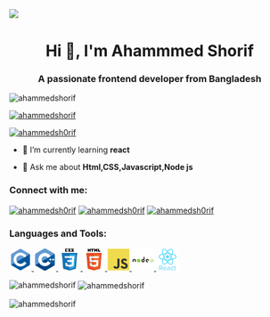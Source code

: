 <img src="https://www.multidots.com/wp-content/uploads/2020/01/code-quality-standard.png?quality=90">
<h1 align="center">Hi 👋, I'm Ahammmed Shorif</h1>
<h3 align="center">A passionate frontend developer from Bangladesh</h3>

<p align="left"> <img src="https://komarev.com/ghpvc/?username=ahammedshorif&label=Profile%20views&color=0e75b6&style=flat" alt="ahammedshorif" /> </p>

<p align="left"> <a href="https://github.com/ryo-ma/github-profile-trophy"><img src="https://github-profile-trophy.vercel.app/?username=ahammedshorif" alt="ahammedshorif" /></a> </p>

<p align="left"> <a href="https://twitter.com/ahammedsh0rif" target="blank"><img src="https://img.shields.io/twitter/follow/ahammedsh0rif?logo=twitter&style=for-the-badge" alt="ahammedsh0rif" /></a> </p>

- 🌱 I’m currently learning **react**

- 💬 Ask me about **Html,CSS,Javascript,Node js**

<h3 align="left">Connect with me:</h3>
<p align="left">
<a href="https://twitter.com/ahammedsh0rif" target="blank"><img align="center" src="https://raw.githubusercontent.com/rahuldkjain/github-profile-readme-generator/master/src/images/icons/Social/twitter.svg" alt="ahammedsh0rif" height="30" width="40" /></a>
<a href="https://linkedin.com/in/ahammedsh0rif" target="blank"><img align="center" src="https://raw.githubusercontent.com/rahuldkjain/github-profile-readme-generator/master/src/images/icons/Social/linked-in-alt.svg" alt="ahammedsh0rif" height="30" width="40" /></a>
<a href="https://instagram.com/ahammedsh0rif" target="blank"><img align="center" src="https://raw.githubusercontent.com/rahuldkjain/github-profile-readme-generator/master/src/images/icons/Social/instagram.svg" alt="ahammedsh0rif" height="30" width="40" /></a>
</p>

<h3 align="left">Languages and Tools:</h3>
<p align="left"> <a href="https://www.cprogramming.com/" target="_blank" rel="noreferrer"> <img src="https://raw.githubusercontent.com/devicons/devicon/master/icons/c/c-original.svg" alt="c" width="40" height="40"/> </a> <a href="https://www.w3schools.com/cpp/" target="_blank" rel="noreferrer"> <img src="https://raw.githubusercontent.com/devicons/devicon/master/icons/cplusplus/cplusplus-original.svg" alt="cplusplus" width="40" height="40"/> </a> <a href="https://www.w3schools.com/css/" target="_blank" rel="noreferrer"> <img src="https://raw.githubusercontent.com/devicons/devicon/master/icons/css3/css3-original-wordmark.svg" alt="css3" width="40" height="40"/> </a> <a href="https://www.w3.org/html/" target="_blank" rel="noreferrer"> <img src="https://raw.githubusercontent.com/devicons/devicon/master/icons/html5/html5-original-wordmark.svg" alt="html5" width="40" height="40"/> </a> <a href="https://developer.mozilla.org/en-US/docs/Web/JavaScript" target="_blank" rel="noreferrer"> <img src="https://raw.githubusercontent.com/devicons/devicon/master/icons/javascript/javascript-original.svg" alt="javascript" width="40" height="40"/> </a> <a href="https://nodejs.org" target="_blank" rel="noreferrer"> <img src="https://raw.githubusercontent.com/devicons/devicon/master/icons/nodejs/nodejs-original-wordmark.svg" alt="nodejs" width="40" height="40"/> </a> <a href="https://reactjs.org/" target="_blank" rel="noreferrer"> <img src="https://raw.githubusercontent.com/devicons/devicon/master/icons/react/react-original-wordmark.svg" alt="react" width="40" height="40"/> </a> </p>

<p><img align="left" src="https://github-readme-stats.vercel.app/api/top-langs?username=ahammedshorif&show_icons=true&locale=en&layout=compact" alt="ahammedshorif" /></p>

<p>&nbsp;<img align="center" src="https://github-readme-stats.vercel.app/api?username=ahammedshorif&show_icons=true&locale=en" alt="ahammedshorif" /></p>

<p><img align="center" src="https://github-readme-streak-stats.herokuapp.com/?user=ahammedshorif&" alt="ahammedshorif" /></p>
